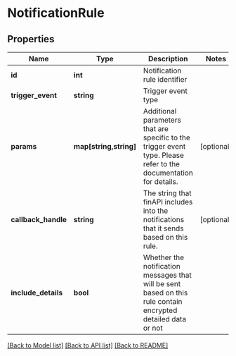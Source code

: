 # NotificationRule

## Properties
Name | Type | Description | Notes
------------ | ------------- | ------------- | -------------
**id** | **int** | Notification rule identifier | 
**trigger_event** | **string** | Trigger event type | 
**params** | **map[string,string]** | Additional parameters that are specific to the trigger event type. Please refer to the documentation for details. | [optional] 
**callback_handle** | **string** | The string that finAPI includes into the notifications that it sends based on this rule. | [optional] 
**include_details** | **bool** | Whether the notification messages that will be sent based on this rule contain encrypted detailed data or not | 

[[Back to Model list]](../README.md#documentation-for-models) [[Back to API list]](../README.md#documentation-for-api-endpoints) [[Back to README]](../README.md)


